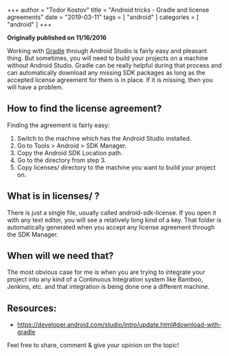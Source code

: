 +++
author = "Todor Kostov"
title = "Android tricks - Gradle and license agreements"
date = "2019-03-11"
tags = [
    "android"
]
categories = [
    "android"
]
+++

**Originally published on 11/16/2016**

Working with [Gradle](https://gradle.org/) through Android Studio is fairly easy and pleasant thing. But sometimes, you will need to build your projects on a machine without Android Studio. Gradle can be really helpful during that process and can automatically download any missing SDK packages as long as the accepted license agreement for them is in place. If it is missing, then you will have a problem.

## How to find the license agreement?

Finding the agreement is fairly easy:
1. Switch to the machine which has the Android Studio installed.
2. Go to Tools > Android > SDK Manager.
3. Copy the Android SDK Location path.
4. Go to the directory from step 3.
5. Copy licenses/ directory to the machine you want to build your project on.

## What is in licenses/ ?

There is just a single file, usually called android-sdk-license. If you open it with any text editor, you will see a relatively long kind of a key. That folder is automatically generated when you accept any license agreement through the SDK Manager.

## When will we need that?

The most obvious case for me is when you are trying to integrate your project into any kind of a Continuous Integration system like Bamboo, Jenkins, etc. and that integration is being done one a different machine.

## Resources:

* https://developer.android.com/studio/intro/update.html#download-with-gradle

Feel free to share, comment & give your opinion on the topic!